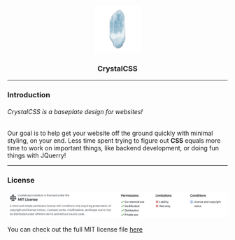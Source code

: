 <p align="center">
  <img src="https://github.com/crystalcss/crystalcss/blob/master/.github/crystalcss-tiny.jpg" width="108" height="108" alt="CrystalCSS Logo">
</p>

<h3 align="center">
  CrystalCSS
</h3>

---
### Introduction
###### CrystalCSS is a baseplate design for websites!

Our goal is to help get your website off the ground quickly with minimal styling, on your end. Less time spent trying to figure out **CSS** equals more time to work on important things, like backend development, or doing fun things with JQuerry!

---
### License

![Image of License](https://github.com/crystalcss/crystalcss/blob/master/.github/license.png)

You can check out the full MIT license file [here](https://github.com/crystalcss/crystalcss/blob/master/LICENSE)
